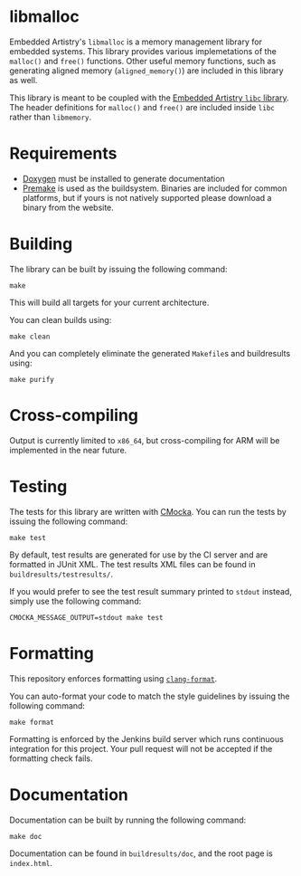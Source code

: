 # libmalloc

Embedded Artistry's `libmalloc` is a memory management library for embedded systems. This library provides various implemetations of the `malloc()` and `free()` functions. Other useful memory functions, such as generating aligned memory (`aligned_memory()`) are included in this library as well.

This library is meant to be coupled with the [Embedded Artistry `libc` library][1]. The header definitions for `malloc()` and `free()` are included inside `libc` rather than `libmemory`.

# Requirements

* [Doxygen][0] must be installed to generate documentation
* [Premake][4] is used as the buildsystem. Binaries are included for common platforms, but if yours is not natively supported please download a binary from the website.

# Building

The library can be built by issuing the following command:

```
make
```

This will build all targets for your current architecture.

You can clean builds using:

```
make clean
```

And you can completely eliminate the generated `Makefile`s and buildresults using:

```
make purify
```

# Cross-compiling

Output is currently limited to `x86_64`, but cross-compiling for ARM will be implemented in the near future.

# Testing

The tests for this library are written with [CMocka][3]. You can run the tests by issuing the following command:

```
make test
```

By default, test results are generated for use by the CI server and are formatted in JUnit XML. The test results XML files can be found in `buildresults/testresults/`.

If you would prefer to see the test result summary printed to `stdout` instead, simply use the following command:

```
CMOCKA_MESSAGE_OUTPUT=stdout make test
```

# Formatting

This repository enforces formatting using [`clang-format`][2].

You can auto-format your code to match the style guidelines by issuing the following command:

```
make format
```

Formatting is enforced by the Jenkins build server which runs continuous integration for this project. Your pull request will not be accepted if the formatting check fails.

# Documentation

Documentation can be built by running the following command:

```
make doc
```

Documentation can be found in `buildresults/doc`, and the root page is `index.html`.

[0]: http://www.stack.nl/~dimitri/doxygen/
[1]: https://github.com/embeddedartistry/libc
[2]: https://clang.llvm.org/docs/ClangFormat.html
[3]: https://cmocka.org
[4]: https://github.com/premake/premake-core/wiki
